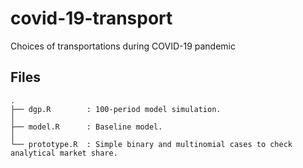 # covid-19-transport
Choices of transportations during COVID-19 pandemic


## Files
```
.
├── dgp.R        : 100-period model simulation.
│
├── model.R      : Baseline model.
│
└── prototype.R  : Simple binary and multinomial cases to check analytical market share.
